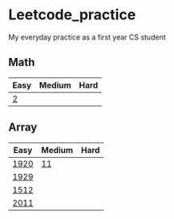 # Leetcode_practice
My everyday practice as a first year CS student 

## Math
| Easy | Medium | Hard |
|------|--------|------|
| [2](/leetcode2.ipynb)  |        |      |

## Array
| Easy | Medium | Hard |
|------|--------|------|
| [1920](/leetcode1920.ipynb)  | [11](/leetcode11.ipynb)  |      |
| [1929](/leetcode1929.ipynb)  |        |      |
| [1512](/leetcode1512.ipynb)  |        |      |
| [2011](/leetcode2011.ipynb)  |        |      |



